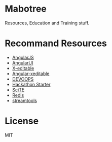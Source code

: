 Mabotree
========

Resources, Education and Training stuff.


Recommand Resources
===================

- [AngularJS](https://angularjs.org/)
- [AngularUI](http://angular-ui.github.io/)
- [X-editable](http://vitalets.github.io/x-editable/)
- [Angular-xeditable](https://github.com/vitalets/angular-xeditable)
- [DEVOOPS](https://github.com/devoopsme/devoops)
- [Hackathon Starter](https://github.com/sahat/hackathon-starter)
- [SciTE](http://www.scintilla.org/ "SciTE")
- [Redis](http://redis.io/)
- [streamtools](https://github.com/nytlabs/streamtools)


License
=======

MIT